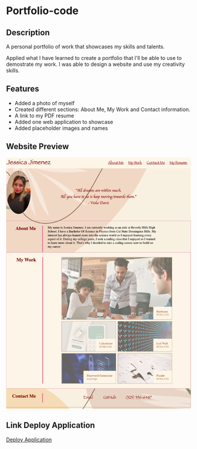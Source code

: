# Portfolio-code

## Description
A personal portfolio of work that showcases my skills and talents. 

Applied what I have learned to create a portfolio that I'll be able to use to demostrate my work. I was able to design a website and use my creativity skills.

## Features 
* Added a photo of myself
* Created different sections: About Me, My Work and Contact information.
* A link to my PDF resume
* Added one web application to showcase
* Added placeholder images and names


## Website Preview
![image](./assests/images/webpage.png)

## Link Deploy Application

[Deploy Application](https://jjimenez174.github.io/Portfolio-code/)
